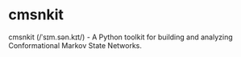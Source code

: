 # cmsnkit

cmsnkit (/ˈsɪm.sən.kɪt/) - A Python toolkit for building and analyzing Conformational Markov State Networks.
